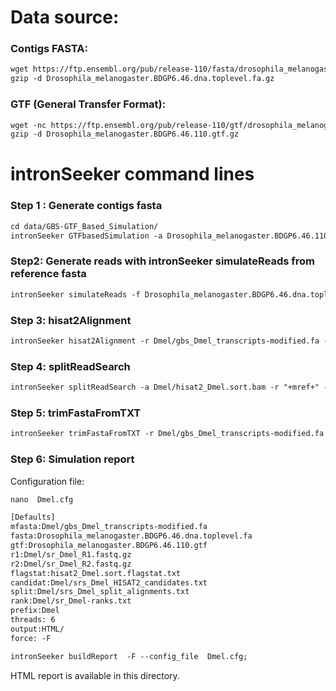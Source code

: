 Data source:
============

### Contigs FASTA: 

```diff
wget https://ftp.ensembl.org/pub/release-110/fasta/drosophila_melanogaster/dna/Drosophila_melanogaster.BDGP6.46.dna.toplevel.fa.gz
gzip -d Drosophila_melanogaster.BDGP6.46.dna.toplevel.fa.gz
```

### GTF (General Transfer Format):


```diff
wget -nc https://ftp.ensembl.org/pub/release-110/gtf/drosophila_melanogaster/Drosophila_melanogaster.BDGP6.46.110.gtf.gz
gzip -d Drosophila_melanogaster.BDGP6.46.110.gtf.gz

```

intronSeeker command lines
============================

### Step 1 : Generate contigs fasta

```diff
cd data/GBS-GTF_Based_Simulation/
intronSeeker GTFbasedSimulation -a Drosophila_melanogaster.BDGP6.46.110.gtf -r Drosophila_melanogaster.BDGP6.46.dna.toplevel.fa -p Dmel -o Dmel
```

### Step2: Generate reads with intronSeeker simulateReads from reference fasta

```diff
intronSeeker simulateReads -f Drosophila_melanogaster.BDGP6.46.dna.toplevel.fa -c ../../config/grinder_GBS.cfg -p Dmel -o Dmel
```

### Step 3: hisat2Alignment

```diff
intronSeeker hisat2Alignment -r Dmel/gbs_Dmel_transcripts-modified.fa -1 Dmel/sr_Dmel_R1.fastq.gz -2 Dmel/sr_Dmel_R2.fastq.gz -o Dmel -p Dmel

```

### Step 4: splitReadSearch

```diff
intronSeeker splitReadSearch -a Dmel/hisat2_Dmel.sort.bam -r "+mref+" -o Dmel -p Dmel

```

### Step 5: trimFastaFromTXT

```diff
intronSeeker trimFastaFromTXT -r Dmel/gbs_Dmel_transcripts-modified.fa -c Dmel/srs_Dmel_HISAT2_candidates.txt -o Dmel/HISAT2_trim/ -p Dmel
```

### Step 6: Simulation report


Configuration file:

```diff
nano  Dmel.cfg
```


```diff
[Defaults]
mfasta:Dmel/gbs_Dmel_transcripts-modified.fa
fasta:Drosophila_melanogaster.BDGP6.46.dna.toplevel.fa
gtf:Drosophila_melanogaster.BDGP6.46.110.gtf
r1:Dmel/sr_Dmel_R1.fastq.gz
r2:Dmel/sr_Dmel_R2.fastq.gz
flagstat:hisat2_Dmel.sort.flagstat.txt
candidat:Dmel/srs_Dmel_HISAT2_candidates.txt
split:Dmel/srs_Dmel_split_alignments.txt
rank:Dmel/sr_Dmel-ranks.txt
prefix:Dmel
threads: 6                
output:HTML/
force: -F
```


```diff
intronSeeker buildReport  -F --config_file  Dmel.cfg;
```

HTML report is available in this directory.
